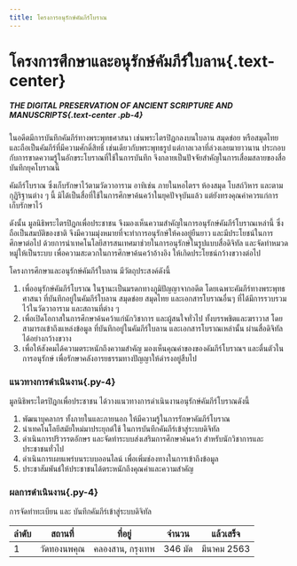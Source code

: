 ```yaml
---
title: โครงการอนุรักษ์คัมภีร์โบราณ
---
```


# โครงการศึกษาและอนุรักษ์คัมภีร์ใบลาน{.text-center}

##### THE DIGITAL PRESERVATION OF ANCIENT SCRIPTURE AND MANUSCRIPTS{.text-center .pb-4}

ในอดีตมีการบันทึกคัมภีร์ทางพระพุทธศาสนา เช่นพระไตรปิฎกลงบนใบลาน สมุดข่อย หรือสมุดไทย และถือเป็นคัมภีร์ที่มีความศักดิ์สิทธิ์ เช่นเดียวกับพระพุทธรูป แต่กาลเวลาที่ล่วงเลยมายาวนาน ประกอบกับการขาดความรู้ในอักขระโบราณที่ใช้ในการบันทึก จึงกลายเป็นปัจจัยสำคัญในการเสื่อมสลายของสื่อบันทึกยุคโบราณนี้ 

คัมภีร์โบราณ ซึ่งเก็บรักษาไว้ตามวัดวาอาราม อาทิเช่น ภายในหอไตรฯ ห้องสมุด โบสถ์วิหาร และตามกุฏิริฐานต่าง ๆ นี้ มิได้เป็นสื่อที่ใช้ในการศึกษาค้นคว้าในยุคปัจจุบันแล้ว แต่ยังทรงคุณค่าควรแก่การเก็บรักษาไว้

ดังนั้น มูลนิธิพระไตรปิฎกเพื่อประชาชน จึงมองเห็นความสำคัญในการอนุรักษ์คัมภีร์โบราณเหล่านี้ ซึ่งถือเป็นสมบัติของชาติ จึงมีความมุ่งหมายที่จะทำการอนุรักษ์ให้คงอยู่ยืนยาว และมีประโยชน์ในการศึกษาต่อไป ด้วยการนำเทคโนโลยีสารสนเทศมาช่วยในการอนุรักษ์ในรูปแบบสื่อดิจิทัล และจัดทำหมวดหมู่ให้เป็นระบบ เพื่อความสะดวกในการศึกษาค้นคว้าอ้างอิง ให้เกิดประโยชน์กว้างขวางต่อไป

โครงการศึกษาและอนุรักษ์คัมภีร์ใบลาน มีวัตถุประสงค์ดังนี้

1. เพื่ออนุรักษ์คัมภีร์โบราณ ในฐานะเป็นมรดกทางภูมิปัญญาจากอดีต โดยเฉพาะคัมภีร์ทางพระพุทธศาสนา ที่บันทึกอยู่ในคัมภีร์ใบลาน สมุดข่อย สมุดไทย และเอกสารโบราณอื่นๆ ที่ได้มีการรวบรวมไว้ในวัดวาอาราม และสถานที่ต่าง ๆ
2. เพื่อเปิดโอกาสในการศึกษาค้นคว้าแก่นักวิชาการ และผู้สนใจทั่วไป ทั้งบรรพชิตและฆราวาส โดยสามารถเข้าถึงแหล่งข้อมูล ที่บันทึกอยู่ในคัมภีร์ใบลาน และเอกสารโบราณเหล่านั้น ผ่านสื่อดิจิทัลได้อย่างกว้างขวาง
3. เพื่อให้สังคมได้ความตระหนักถึงความสำคัญ มองเห็นคุณค่าของของคัมภีร์โบราณฯ และตื่นตัวในการอนุรักษ์ เพื่อรักษาคลังอารยธรรมทางปัญญาให้ดำรงอยู่สืบไป

### แนวทางการดำเนินงาน{.py-4}

มูลนิธิพระไตรปิฎกเพื่อประชาชน ได้วางแนวทางการดำเนินงานอนุรักษ์คัมภีร์โบราณดังนี้

1. พัฒนาบุคลากร ทั้งภายในและภายนอก ให้มีความรู้ในการรักษาคัมภีร์โบราณ 
2. นำเทคโนโลยีสมัยใหม่มาประยุกต์ใช้ ในการบันทึกคัมภีร์เข้าสู่ระบบดิจิทัล
3. ดำเนินการปริวรรตอักษร และจัดทำระบบส่งเสริมการศึกษาค้นคว้า สำหรับนักวิชาการและประชาชนทั่วไป
4. ดำเนินการเผยแพร่บนระบบออนไลน์ เพื่อเพิ่มช่องทางในการเข้าถึงข้อมูล 
5. ประชาสัมพันธ์ให้ประชาชนได้ตระหนักถึงคุณค่าและความสำคัญ

### ผลการดำเนินงาน{.py-4}

การจัดทำทะเบียน และ บันทึกคัมภีร์เข้าสู่ระบบดิจิทัล

| ลำดับ | สถานที่  | ที่อยู่   | จำนวน  | แล้วเสร็จ  |
|---|---|---|---|---|
| 1 | วัดทองนพคุณ| คลองสาน, กรุงเทพ   | 346 มัด  | มีนาคม 2563 |

